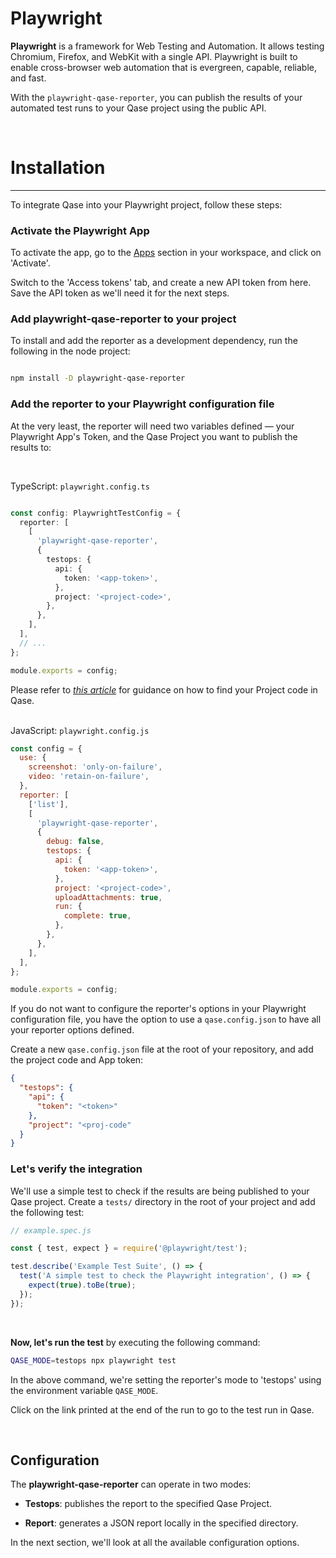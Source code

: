 # Playwright

**Playwright** is a framework for Web Testing and Automation. It allows testing Chromium, Firefox, and WebKit with a single API. Playwright is built to enable cross-browser web automation that is evergreen, capable, reliable, and fast.

With the `playwright-qase-reporter`, you can publish the results of your automated test runs to your Qase project using the public API.

<br>

# Installation
---
To integrate Qase into your Playwright project, follow these steps:

### Activate the Playwright App

To activate the app, go to the [Apps](https://app.qase.io/apps?app=playwright-reporter) section in your workspace, and click on 'Activate'.

Switch to the 'Access tokens' tab, and create a new API token from here. Save the API token as we'll need it for the next steps.

### Add playwright-qase-reporter to your project

To install and add the reporter as a development dependency, run the following in the node project:

```bash

npm install -D playwright-qase-reporter

```

### Add the reporter to your Playwright configuration file

At the very least, the reporter will need two variables defined — your Playwright App's Token, and the Qase Project you want to publish the results to:

<br>

TypeScript: `playwright.config.ts`

```typescript

const config: PlaywrightTestConfig = {
  reporter: [
    [
      'playwright-qase-reporter',
      {
        testops: {
          api: {
            token: '<app-token>',
          },
          project: '<project-code>',
        },
      },
    ],
  ],
  // ...
};

module.exports = config;
```
Please refer to [*this article*](https://help.qase.io/en/articles/9787250-how-do-i-find-my-project-code) for guidance on how to find your Project code in Qase.
<br>
<br>

JavaScript: `playwright.config.js`

```javascript
const config = {
  use: {
    screenshot: 'only-on-failure',
    video: 'retain-on-failure',
  },
  reporter: [
    ['list'],
    [
      'playwright-qase-reporter',
      {
        debug: false,
        testops: {
          api: {
            token: '<app-token>',
          },
          project: '<project-code>',
          uploadAttachments: true,
          run: {
            complete: true,
          },
        },
      },
    ],
  ],
};

module.exports = config;
```


If you do not want to configure the reporter's options in your Playwright configuration file, you have the option to use a `qase.config.json` to have all your reporter options defined.

Create a new `qase.config.json` file at the root of your repository, and add the project code and App token:

```json
{
  "testops": {
    "api": {
      "token": "<token>"
    },
    "project": "<proj-code"
  }
}
```

### Let's verify the integration

We'll use a simple test to check if the results are being published to your Qase project. Create a `tests/` directory in the root of your project and add the following test:

```javascript
// example.spec.js

const { test, expect } = require('@playwright/test');

test.describe('Example Test Suite', () => {
  test('A simple test to check the Playwright integration', () => {
    expect(true).toBe(true);
  });
});
```
<br>

**Now, let's run the test** by executing the following command:

```bash
QASE_MODE=testops npx playwright test
```

In the above command, we're setting the reporter's mode to 'testops' using the environment variable `QASE_MODE`. 

Click on the link printed at the end of the run to go to the test run in Qase.

<br> 

## Configuration

The **playwright-qase-reporter** can operate in two modes:

* **Testops**: publishes the report to the specified Qase Project.

* **Report**: generates a JSON report locally in the specified directory.

In the next section, we'll look at all the available configuration options.
